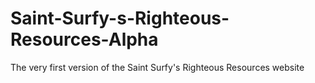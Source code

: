 # Saint-Surfy-s-Righteous-Resources-Alpha
The very first version of the Saint Surfy's Righteous Resources website

